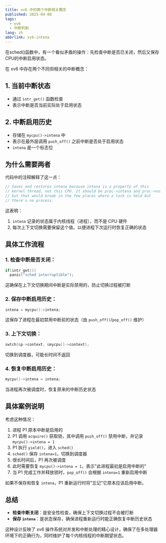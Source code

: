 ```yaml
---
title: xv6 中的两个中断相关概念
published: 2025-04-08
tags:
  - xv6
  - 中断机制
lang: zh
abbrlink: xv6-intena
---
```


在sched()函数中，有一个看似矛盾的操作：先检查中断是否已关闭，然后又保存CPU的中断启用状态。

在 xv6 中存在两个不同但相关的中断概念：

## 1. 当前中断状态

- 通过 `intr_get()` 函数检查
- 表示中断是否当前实际处于启用状态

## 2. 中断启用历史

- 存储在 `mycpu()->intena` 中
- 表示在最外层调用 `push_off()` 之前中断是否处于启用状态
- `intena` 是一个标志位

## 为什么需要两者

代码中的注释解释了这一点：

```c
// Saves and restores intena because intena is a property of this
// kernel thread, not this CPU. It should be proc->intena and proc->noff, 
// but that would break in the few places where a lock is held but
// there's no process.
```

这表明：

1. `intena` 记录的状态属于内核线程（进程），而不是 CPU 硬件
2. 每次上下文切换需要保留这个值，以便进程下次运行时恢复正确的状态

## 具体工作流程

### 1. 检查中断是否关闭：

```c
if(intr_get())
  panic("sched interruptible");
```

这确保在上下文切换期间中断是实际禁用的，防止切换过程被打断

### 2. 保存中断启用历史：

```c
intena = mycpu()->intena;
```

这保存了进程在最初禁用中断前的状态（由 `push_off()`/`pop_off()` 维护）

### 3. 上下文切换：

```c
swtch(&p->context, &mycpu()->context);
```

切换到调度器，可能长时间不返回

### 4. 恢复中断启用历史：

```c
mycpu()->intena = intena;
```

当进程再次被调度时，恢复原来的中断历史状态

## 具体案例说明

考虑这种情况：

1. 进程 P1 原本中断是启用的
2. P1 调用 `acquire()` 获取锁，其中调用 `push_off()` 禁用中断，并记录 `mycpu()->intena = 1`
3. P1 执行 `yield()`，进入 `sched()`
4. `sched()` 保存 `intena=1`，切换到调度器
5. 很长时间后，P1 再次被调度
6. 此时需要恢复 `mycpu()->intena = 1`，表示"此进程最初是启用中断的"
7. 当 P1 完成工作并释放锁时，`pop_off()` 会根据 `intena=1` 重新启用中断

如果不保存和恢复 `intena`，P1 重新运行时将"忘记"它原本应该启用中断。

## 总结

- **检查中断关闭**：是安全性检查，确保上下文切换过程不会被打断
- **保存 `intena`**：是状态保存，确保进程重新运行时能正确恢复中断历史状态

这种设计反映了 xv6 操作系统对并发和中断处理的精心设计，确保了在多处理器环境下的正确行为，同时维护了每个内核线程的中断期望状态。